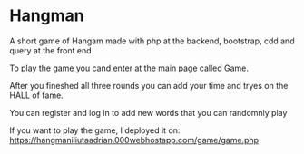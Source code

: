 # Hangman
A short game of Hangam made with php at the backend, bootstrap, cdd and query at the front end

To play the game you cand enter at the main page called Game.

After you fineshed all three rounds you can add your time and tryes on the HALL of fame.

You can register and log in to add new words that you can randomnly play

If you want to play the game, I deployed it on: https://hangmaniliutaadrian.000webhostapp.com/game/game.php
